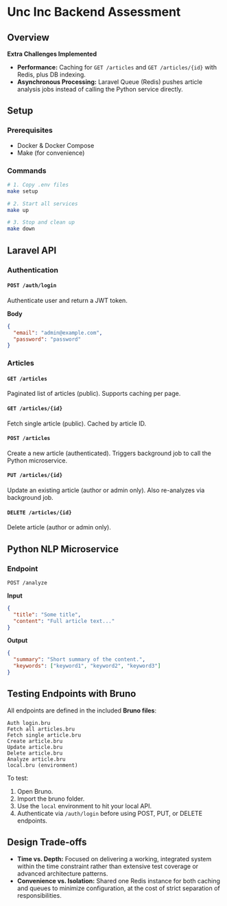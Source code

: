 # Unc Inc Backend Assessment

## Overview

**Extra Challenges Implemented**
- **Performance:** Caching for `GET /articles` and `GET /articles/{id}` with Redis, plus DB indexing.
- **Asynchronous Processing:** Laravel Queue (Redis) pushes article analysis jobs instead of calling the Python service directly.

## Setup

### Prerequisites
- Docker & Docker Compose
- Make (for convenience)

### Commands

```bash
# 1. Copy .env files
make setup

# 2. Start all services
make up

# 3. Stop and clean up
make down
```

## Laravel API

### Authentication

#### `POST /auth/login`
Authenticate user and return a JWT token.

**Body**
```json
{
  "email": "admin@example.com",
  "password": "password"
}
```

### Articles

#### `GET /articles`
Paginated list of articles (public).
Supports caching per page.

#### `GET /articles/{id}`
Fetch single article (public).
Cached by article ID.

#### `POST /articles`
Create a new article (authenticated).
Triggers background job to call the Python microservice.

#### `PUT /articles/{id}`
Update an existing article (author or admin only).
Also re-analyzes via background job.

#### `DELETE /articles/{id}`
Delete article (author or admin only).

## Python NLP Microservice

### Endpoint
`POST /analyze`

**Input**
```json
{
  "title": "Some title",
  "content": "Full article text..."
}
```

**Output**
```json
{
  "summary": "Short summary of the content.",
  "keywords": ["keyword1", "keyword2", "keyword3"]
}
```


## Testing Endpoints with Bruno

All endpoints are defined in the included **Bruno files**:

```
Auth login.bru
Fetch all articles.bru
Fetch single article.bru
Create article.bru
Update article.bru
Delete article.bru
Analyze article.bru
local.bru (environment)
```

To test:
1. Open Bruno.
2. Import the bruno folder.
3. Use the `local` environment to hit your local API.
4. Authenticate via `/auth/login` before using POST, PUT, or DELETE endpoints.

## Design Trade-offs

- **Time vs. Depth:** Focused on delivering a working, integrated system within the time constraint rather than extensive test coverage or advanced architecture patterns.
- **Convenience vs. Isolation:** Shared one Redis instance for both caching and queues to minimize configuration, at the cost of strict separation of responsibilities.

